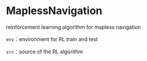 # MaplessNavigation

reinforcement learning algorithm for mapless navigation


`env`：environment for RL train and test

`src`：source of the RL algorithm
